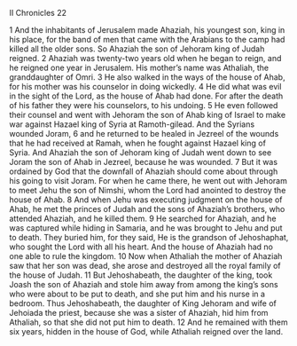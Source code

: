 II Chronicles 22

1	And the inhabitants of Jerusalem made Ahaziah, his youngest son, king in his place, for the band of men that came with the Arabians to the camp had killed all the older sons. So Ahaziah the son of Jehoram king of Judah reigned.
2	Ahaziah was twenty-two years old when he began to reign, and he reigned one year in Jerusalem. His mother’s name was Athaliah, the granddaughter of Omri.
3	He also walked in the ways of the house of Ahab, for his mother was his counselor in doing wickedly.
4	He did what was evil in the sight of the Lord, as the house of Ahab had done. For after the death of his father they were his counselors, to his undoing.
5	He even followed their counsel and went with Jehoram the son of Ahab king of Israel to make war against Hazael king of Syria at Ramoth-gilead. And the Syrians wounded Joram,
6	and he returned to be healed in Jezreel of the wounds that he had received at Ramah, when he fought against Hazael king of Syria. And Ahaziah the son of Jehoram king of Judah went down to see Joram the son of Ahab in Jezreel, because he was wounded.
7	But it was ordained by God that the downfall of Ahaziah should come about through his going to visit Joram. For when he came there, he went out with Jehoram to meet Jehu the son of Nimshi, whom the Lord had anointed to destroy the house of Ahab.
8	And when Jehu was executing judgment on the house of Ahab, he met the princes of Judah and the sons of Ahaziah’s brothers, who attended Ahaziah, and he killed them.
9	He searched for Ahaziah, and he was captured while hiding in Samaria, and he was brought to Jehu and put to death. They buried him, for they said, He is the grandson of Jehoshaphat, who sought the Lord with all his heart. And the house of Ahaziah had no one able to rule the kingdom.
10	Now when Athaliah the mother of Ahaziah saw that her son was dead, she arose and destroyed all the royal family of the house of Judah.
11	But Jehoshabeath, the daughter of the king, took Joash the son of Ahaziah and stole him away from among the king’s sons who were about to be put to death, and she put him and his nurse in a bedroom. Thus Jehoshabeath, the daughter of King Jehoram and wife of Jehoiada the priest, because she was a sister of Ahaziah, hid him from Athaliah, so that she did not put him to death.
12	And he remained with them six years, hidden in the house of God, while Athaliah reigned over the land.

